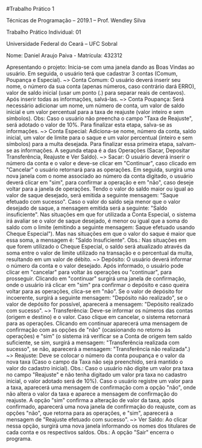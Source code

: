 #Trabalho Prático 1

Técnicas de Programação – 2019.1 – Prof. Wendley Silva

Trabalho Prático Individual: 01

Universidade Federal do Ceará – UFC Sobral

Nome: Daniel Araujo Paiva - Matrícula: 432312


Apresentando o projeto: Inicia-se com uma janela dando as Boas Vindas ao usuário. Em seguida, o usuário terá que cadastrar 3 contas (Comum, Poupança e Especial). 
~> Conta Comum: O usuário deverá inserir seu nome, o número da sua conta (apenas números, caso contrário dará ERRO), valor de saldo inicial (usar um ponto (.) para separar reais de centavos). Após inserir todas as informações, salvá-las. 
~> Conta Poupança: Será necessário adicionar um nome, um número de conta, um valor de saldo inicial e um valor percentual para a taxa de reajuste (valor inteiro e sem símbolos). Obs: Caso o usuário não preencha o campo "Taxa de Reajuste", será adotado o valor de 10%. Para finalizar esta etapa, salva-se as informações. 
~> Conta Especial: Adiciona-se nome, número da conta, saldo inicial, um valor de limite para o saque e um valor percentual (inteiro e sem símbolos) para a multa desejada. Para finalizar essa primeira etapa, salvam-se as informações.
A segunda etapa é a das Operações (Sacar, Depositar Transferência, Reajuste e Ver Saldo).
~> Sacar: O usuário deverá inserir o número da conta e o valor e deve-se clicar em "Continuar", caso clicado em "Cancelar" o usuário retornará para as operações. Em seguida, surgirá uma nova janela com o nome associado ao número da conta digitado, o usuário deverá clicar em "sim", para confirmar a operação e em "não", caso deseje voltar para a janela de operações. Tendo o valor do saldo maior ou igual ao valor de saque desejado, será emitida a seguinte mensagem: "Saque efetuado com sucesso". Caso o valor do saldo seja menor que o valor desejado de saque, a mensagem emitida será a seguinte: "Saldo insuficiente". Nas situações em que for utilizada a Conta Especial, o sistema irá avaliar se o valor de saque desejado, é menor ou igual que a soma do saldo com o limite (emitindo a seguinte mensagem: Saque efetuado usando Cheque Especial"). Mas nas situações em que o valor do saque é maior que essa soma, a mensagem é: "Saldo Insuficiente". Obs.: Nas situações em que forem utilizado o Cheque Especial, o saldo será atualizado através da soma entre o valor de limite utilizado na transação e o percentual da multa, resultando em um valor de débito.
~> Depósito: O usuário deverá informar o número da conta e o valor desejado. Após informado, o usuário pode clicar em "cancelar" para voltar às operações ou "continuar", para prosseguir. Clicando em "continuar" surgirá uma janela de confirmação, onde o usuário irá clicar em "sim" pra confirmar o depósito e caso queira voltar para as operações, clica-se em "não".  Se o valor de depósito for incoerente, surgirá a seguinte mensagem: "Depósito não realizado", se o valor de depósito for possível, aparecerá a mensagem: "Depósito realizado com sucesso". 
 ~> Transferência: Deve-se informar os números das contas (origem e destino) e o valor. Caso clique em cancelar, o sistema retornará para as operações. Clicando em continuar aparecerá uma mensagem de confirmação com as opções de "não" (ocasionando no retorno às operações) e "sim" (o sistema irá verificar se a Conta de origem tem saldo suficiente, se sim, surgirá a mensagem: "Transferência realizada com sucesso", se não, aparecerá a mensagem: "Transferência não realizada".)
~> Reajuste: Deve se colocar o número da conta poupança e o valor da nova taxa (Caso o campo da Taxa não seja preenchido, será mantido o valor do cadastro inicial).
Obs.: Caso o usuário não digite um valor pra taxa no campo "Reajuste" e não tenha digitado um valor pra taxa no cadastro inicial, o valor adotado será de 10%).
Caso o usuário registre um valor para a taxa, aparecerá uma mensagem de confirmação com a opção "não", onde não altera o valor da taxa e aparece a mensagem de confirmação do reajuste. A opção "sim" confirma a alteração de valor da taxa, após confirmado, aparecerá uma nova janela de confirmação do reajuste, com as opções "não", que retorna para as operações, e "sim", aparecerá a mensagem de "Reajuste efetuado com sucesso".
~> Ver Saldo: Ao clicar nessa opção, surgirá uma nova janela informando os nomes dos titulares de cada conta e os respectivos saldos. 
Obs.: A opção "Sair" encerra o programa.
